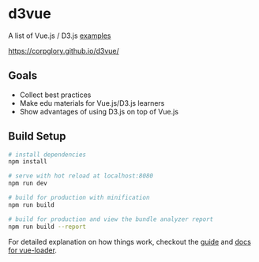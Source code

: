 # d3vue

A list of Vue.js / D3.js [examples](https://github.com/corpglory/d3vue/tree/master/src/d3-components)

https://corpglory.github.io/d3vue/

## Goals

* Collect best practices
* Make edu materials for Vue.js/D3.js learners
* Show advantages of using D3.js on top of Vue.js

## Build Setup

``` bash
# install dependencies
npm install

# serve with hot reload at localhost:8080
npm run dev

# build for production with minification
npm run build

# build for production and view the bundle analyzer report
npm run build --report
```

For detailed explanation on how things work, checkout the [guide](http://vuejs-templates.github.io/webpack/) and [docs for vue-loader](http://vuejs.github.io/vue-loader).
